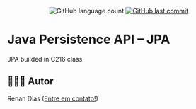 <p align="center">
  
  <img alt="GitHub language count" src="https://img.shields.io/github/languages/count/RenanDias12/jpaproject?color=2459c1&style=for-the-badge">
 
  <a href="https://github.comRenanDias12/jpaproject/commits/main">
    <img alt="GitHub last commit" src="https://img.shields.io/github/last-commit/RenanDias12/jpaproject?color=%6204D361&style=for-the-badge">
  </a>   

</p>

# Java Persistence API – JPA
JPA builded in C216 class.

## 👨🏻‍💻 Autor

Renan Dias ([Entre em contato!](https://www.linkedin.com/in/renan-dias-faria-54a599190/))
